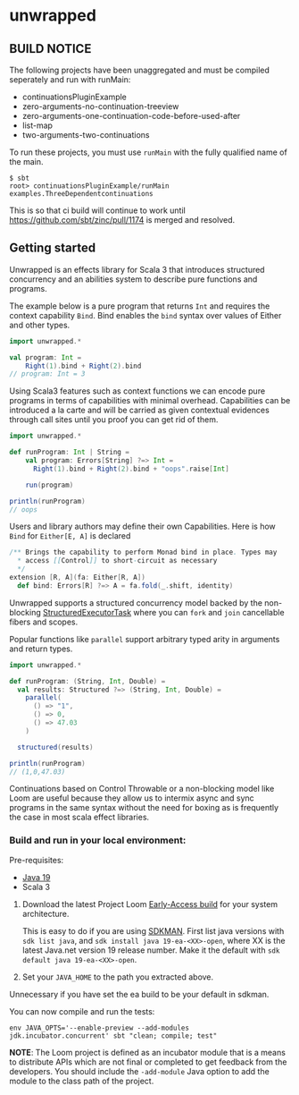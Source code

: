 # unwrapped

## BUILD NOTICE

The following projects have been unaggregated and must be compiled seperately and run with runMain:

* continuationsPluginExample
* zero-arguments-no-continuation-treeview
* zero-arguments-one-continuation-code-before-used-after
* list-map
* two-arguments-two-continuations

To run these projects, you must use `runMain` with the fully qualified name of the main.

```shell
$ sbt
root> continuationsPluginExample/runMain examples.ThreeDependentcontinuations
```

This is so that ci build will continue to work until
https://github.com/sbt/zinc/pull/1174 is merged and resolved.

## Getting started

Unwrapped is an effects library for Scala 3 that introduces structured concurrency and an abilities system to describe pure functions and programs. 

The example below is a pure program that returns `Int` and requires the context capability `Bind`. Bind enables the `bind` syntax over values of Either and other types.

```scala
import unwrapped.*

val program: Int =
    Right(1).bind + Right(2).bind
// program: Int = 3
```

Using Scala3 features such as context functions we can encode pure programs in terms of capabilities with minimal overhead.
Capabilities can be introduced a la carte and will be carried as given contextual evidences through call sites until you proof you can get rid of them.

```scala
import unwrapped.*

def runProgram: Int | String =
    val program: Errors[String] ?=> Int =
      Right(1).bind + Right(2).bind + "oops".raise[Int]

    run(program)

println(runProgram)
// oops
```

Users and library authors may define their own Capabilities. Here is how `Bind` for `Either[E, A]` is declared

```scala
/** Brings the capability to perform Monad bind in place. Types may
  * access [[Control]] to short-circuit as necessary
  */
extension [R, A](fa: Either[R, A])
  def bind: Errors[R] ?=> A = fa.fold(_.shift, identity)
```

Unwrapped supports a structured concurrency model backed by the non-blocking [StructuredExecutorTask](https://openjdk.java.net/jeps/428)
where you can `fork` and `join` cancellable fibers and scopes.

Popular functions like `parallel` support arbitrary typed arity in arguments and return types.

```scala
import unwrapped.*

def runProgram: (String, Int, Double) =
  val results: Structured ?=> (String, Int, Double) =
    parallel(
      () => "1",
      () => 0,
      () => 47.03
    )

  structured(results)

println(runProgram)
// (1,0,47.03)
```

Continuations based on Control Throwable or a non-blocking model like Loom are useful because they allow us to intermix async and sync programs in the same syntax without the need for boxing as is frequently the case in most scala effect libraries.

### Build and run in your local environment:

Pre-requisites:

- [Java 19](https://openjdk.org/projects/jdk/19/)
- Scala 3

1. Download the latest Project Loom [Early-Access build](https://openjdk.org/projects/jdk/19/) for your system architecture.

    This is easy to do if you are using [SDKMAN](https://sdkman.io/). First list java
    versions with `sdk list java`, and `sdk install java
    19-ea-<XX>-open`, where XX is the latest Java.net version 19
    release number. Make it the default with `sdk default java
    19-ea-<XX>-open`.

2. Set your `JAVA_HOME` to the path you extracted above.

  Unnecessary if you have set the ea build to be your default in sdkman.

You can now compile and run the tests:

```shell
env JAVA_OPTS='--enable-preview --add-modules jdk.incubator.concurrent' sbt "clean; compile; test"
```

**NOTE**: The Loom project is defined as an incubator module that is a means to distribute APIs which are not final or completed to get feedback from the developers.
You should include the `-add-module` Java option to add the module to the class path of the project.
